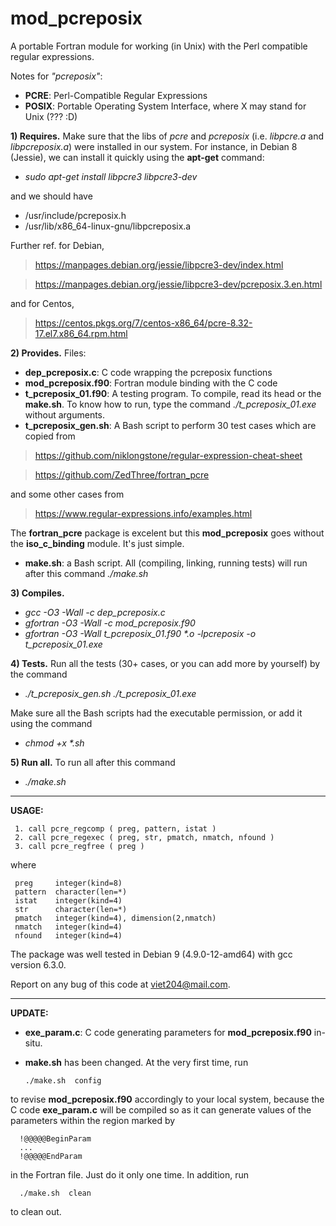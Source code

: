 # mod_pcreposix

A portable Fortran module for working (in Unix) with the Perl compatible regular expressions.

Notes for _"pcreposix"_: 
+ **PCRE**: Perl-Compatible Regular Expressions
+ **POSIX**: Portable Operating System Interface, where X may stand for Unix (??? :D)

**1) Requires.** Make sure that the libs of _pcre_ and _pcreposix_ (i.e. _libpcre.a_ and _libpcreposix.a_) were installed in our system. For instance, in Debian 8 (Jessie), we can install it quickly using the **apt-get** command: 
+ _sudo apt-get install libpcre3 libpcre3-dev_

and we should have 
+ /usr/include/pcreposix.h
+ /usr/lib/x86_64-linux-gnu/libpcreposix.a

Further ref. for Debian, 
> https://manpages.debian.org/jessie/libpcre3-dev/index.html

> https://manpages.debian.org/jessie/libpcre3-dev/pcreposix.3.en.html

and for Centos,  

> https://centos.pkgs.org/7/centos-x86_64/pcre-8.32-17.el7.x86_64.rpm.html

**2) Provides.** Files:
+ **dep_pcreposix.c**: C code wrapping the pcreposix functions
+ **mod_pcreposix.f90**: Fortran module binding with the C code
+ **t_pcreposix_01.f90**: A testing program. To compile, read its head or the **make.sh**. To know how to run, type the command  _./t_pcreposix_01.exe_ without arguments.
+ **t_pcreposix_gen.sh**: A Bash script to perform 30 test cases which are copied from 

> https://github.com/niklongstone/regular-expression-cheat-sheet

> https://github.com/ZedThree/fortran_pcre

and some other cases from 

> https://www.regular-expressions.info/examples.html

The **fortran_pcre** package is excelent but this **mod_pcreposix** goes without the **iso_c_binding** module. It's just simple.

+ **make.sh**: a Bash script. All (compiling, linking, running tests) will run after this command _./make.sh_

**3) Compiles.**
+ _gcc -O3 -Wall -c dep_pcreposix.c_
+ _gfortran -O3 -Wall -c mod_pcreposix.f90_
+ _gfortran -O3 -Wall t_pcreposix_01.f90 *.o -lpcreposix -o t_pcreposix_01.exe_

**4) Tests.** Run all the tests (30+ cases, or you can add more by yourself) by the command 
+ _./t_pcreposix_gen.sh ./t_pcreposix_01.exe_

Make sure all the Bash scripts had the executable permission, or add it using the command 
+ _chmod +x *.sh_

**5) Run all.** To run all after this command 

+ _./make.sh_

--------------------------------

**USAGE:**

     1. call pcre_regcomp ( preg, pattern, istat ) 
     2. call pcre_regexec ( preg, str, pmatch, nmatch, nfound ) 
     3. call pcre_regfree ( preg ) 
   
   where 
   
     preg     integer(kind=8)
     pattern  character(len=*)
     istat    integer(kind=4)
     str      character(len=*)
     pmatch   integer(kind=4), dimension(2,nmatch)
     nmatch   integer(kind=4)
     nfound   integer(kind=4)

The package was well tested in Debian 9 (4.9.0-12-amd64) with gcc version 6.3.0.

Report on any bug of this code at viet204@mail.com.

--------------------------------

**UPDATE:**


+ **exe_param.c**: C code generating parameters for **mod_pcreposix.f90** in-situ.

+ **make.sh** has been changed. At the very first time, 
run 

      ./make.sh  config 

to revise **mod_pcreposix.f90** accordingly to your local system, 
because the C code 
**exe_param.c**
will be compiled so as it can generate values of the parameters within the region marked by 

      !@@@@@BeginParam
      ...
      !@@@@@EndParam

in the Fortran file. Just do it only one time.
In addition, run 

      ./make.sh  clean 

to clean out.


